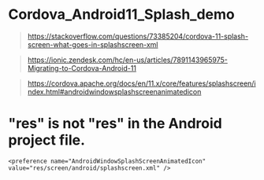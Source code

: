 # Cordova_Android11_Splash_demo

> https://stackoverflow.com/questions/73385204/cordova-11-splash-screen-what-goes-in-splashscreen-xml

> https://ionic.zendesk.com/hc/en-us/articles/7891143965975-Migrating-to-Cordova-Android-11

> https://cordova.apache.org/docs/en/11.x/core/features/splashscreen/index.html#androidwindowsplashscreenanimatedicon

# "res" is not "res" in the Android project file.

    <preference name="AndroidWindowSplashScreenAnimatedIcon" value="res/screen/android/splashscreen.xml" />
